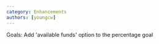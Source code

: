 ```yaml
---
category: Enhancements
authors: [youngcw]
---
```


Goals: Add 'available funds' option to the percentage goal
